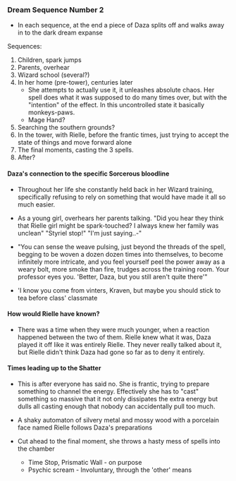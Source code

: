 ### Dream Sequence Number 2

- In each sequence, at the end a piece of Daza splits off and walks away in to the dark dream expanse

Sequences: 
 1) Children, spark jumps
 1) Parents, overhear
 1) Wizard school (several?)
 1) In her home (pre-tower), centuries later
    - She attempts to actually use it, it unleashes absolute chaos. Her spell does what it was supposed to do many times over, but with the "intention" of the effect. In this uncontrolled state it basically monkeys-paws.
    - Mage Hand?
 1) Searching the southern grounds?
 1) In the tower, with Rielle, before the frantic times, just trying to accept the state of things and move forward alone
 1) The final moments, casting the 3 spells.
 1) After?

#### Daza's connection to the specific Sorcerous bloodline
 - Throughout her life she constantly held back in her Wizard training, specifically refusing to rely on something that would have made it all so much easier. 
 - As a young girl, overhears her parents talking. "Did you hear they think that Rielle girl might be spark-touched? I always knew her family was unclean"
 "Styriel stop!" "I'm just saying..-"

 - "You can sense the weave pulsing, just beyond the threads of the spell, begging to be woven a dozen dozen times into themselves, to become infinitely more intricate, and you feel yourself peel the power away as a weary bolt, more smoke than fire, trudges across the training room. Your professor eyes you. 'Better, Daza, but you still aren't quite there'"
  - 'I know you come from vinters, Kraven, but maybe you should stick to tea before class' classmate

#### How would Rielle have known?
 - There was a time when they were much younger, when a reaction happened between the two of them. Rielle knew what it was, Daza played it off like it was entirely Rielle. They never really talked about it, but Rielle didn't think Daza had gone so far as to deny it entirely.

#### Times leading up to the Shatter
 - This is after everyone has said no. She is frantic, trying to prepare something to channel the energy. Effectively she has to "cast" something so massive that it not only dissipates the extra energy but dulls all casting enough that nobody can accidentally pull too much.
 - A shaky automaton of silvery metal and mossy wood with a porcelain face named Rielle follows Daza's preparations

 - Cut ahead to the final moment, she throws a hasty mess of spells into the chamber
    - Time Stop, Prismatic Wall - on purpose
    - Psychic scream - Involuntary, through the 'other' means

